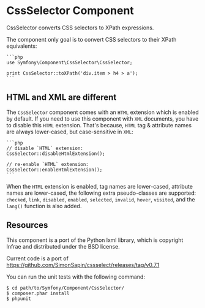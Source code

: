 CssSelector Component
=====================

CssSelector converts CSS selectors to XPath expressions.

The component only goal is to convert CSS selectors to their XPath
equivalents:

    ```php
    use Symfony\Component\CssSelector\CssSelector;

    print CssSelector::toXPath('div.item > h4 > a');
    ```

HTML and XML are different
--------------------------

The `CssSelector` component comes with an `HTML` extension which is enabled by
default. If you need to use this component with `XML` documents, you have to
disable this `HTML` extension. That's because, `HTML` tag & attribute names
are always lower-cased, but case-sensitive in `XML`:

    ```php
    // disable `HTML` extension:
    CssSelector::disableHtmlExtension();

    // re-enable `HTML` extension:
    CssSelector::enableHtmlExtension();
    ```

When the `HTML` extension is enabled, tag names are lower-cased, attribute
names are lower-cased, the following extra pseudo-classes are supported:
`checked`, `link`, `disabled`, `enabled`, `selected`, `invalid`, `hover`,
`visited`, and the `lang()` function is also added.

Resources
---------

This component is a port of the Python lxml library, which is copyright Infrae
and distributed under the BSD license.

Current code is a port of https://github.com/SimonSapin/cssselect/releases/tag/v0.7.1

You can run the unit tests with the following command:

    $ cd path/to/Symfony/Component/CssSelector/
    $ composer.phar install
    $ phpunit
